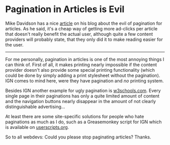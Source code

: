 # Pagination in Articles is Evil

Mike Davidson has a nice [article](http://www.mikeindustries.com/blog/archive/2007/04/pagination-is-evil) on his blog about the evil of pagination for articles. As he said, it's a cheap way of getting more ad-clicks per article that doesn't really benefit the actual user, although quite a few content providers will probably state, that they only did it to make reading easier for the user.


-------------------------------


For me personally, pagination in articles is one of the most annoying things I can think of.  First of all, it makes printing nearly impossible if the content provider doesn't also provide some special printing functionality (which could be done by simply adding a print stylesheet without the pagination). IGN comes to mind here, were they have pagination and _no_ printing system.

Besides IGN another example for ugly pagination is [w3schools.com](http://w3schools.com). Every single page in their paginations has only a quite limited amount of content and the navigation buttons nearly disappear in the amount of not clearly distinguishable advertising...

At least there are some site-specific solutions for people who hate paginations as much as I do, such as a Greasemonkey script for IGN which is  available on [userscripts.org](http://userscripts.org/scripts/show/1377).

So to all webdevs: Could you please stop paginating articles? Thanks.